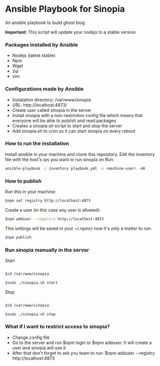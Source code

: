 # Ansible Playbook for Sinopia

An ansible playbook to build ghost blog

**Important**: This script will update your nodejs to a stable version

### Packages installed by Ansible
* Nodejs (latest stable)
* Npm
* Wget
* zip
* vim

### Configurations made by Ansible

* Instalation directory: /var/www/sinopia
* URL: http://localhost:4873/
* Create user called sinopia in the server
* Install sinopia with a non-restriction config file which means that everyone will be able to pubilsh and read packages
* Creates a sinopia.sh script to start and stop the server
* Add sinopia.sh to cron so it can start sinopia on every reboot


### How to run the installation

Install ansible in your machine and clone this repository.
Edit the inventory file with the host's ips you want to run sinopia on
Run:

```bash
ansible-playbook -i inventory playbook.yml -u <machine-user> -kK
```

### How to publish

Run this in your machine:

```bash
$npm set registry http://localhost:4873
```

Create a user (in this case any user is allowed):

```bash
$npm adduser --registry http://localhost:4873
```

This settings will be saved in your ~/.npmrc now it's only a matter to run:

```bash
$npm publish
```


### Run sinopia manually in the server

Start

```bash

$cd /var/www/sinopia

$sudo ./sinopia.sh start

```
Stop

```bash

$cd /var/www/sinopia

$sudo ./sinopia.sh stop


```

### What if I want to restrict access to sinopia?

* Change config file
* Go to the server and run $npm login or $npm adduser. It will create a user and sinopia will use it
* After that don't forget to ask you team to run: $npm adduser --registry http://localhost:4873
